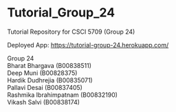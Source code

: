 # Tutorial_Group_24
Tutorial Repository for CSCI 5709 (Group 24)

Deployed App:
https://tutorial-group-24.herokuapp.com/

Group 24  
Bharat Bhargava (B00838511)   
Deep Muni (B00828375)   
Hardik Dudhrejia (B00835071)  
Pallavi Desai (B00837405)   
Rashmika Ibrahimpatnam (B00832190)    
Vikash Salvi (B00838174)  
